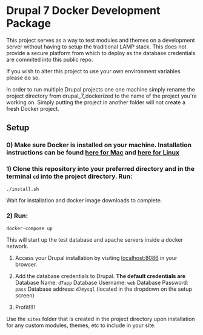 # Drupal 7 Docker Development Package
This project serves as a way to test modules and themes on a development server without having to setup the traditional LAMP stack. This does not provide a secure platform from which to deploy as the database credentials are commited into this public repo.

If you wish to alter this project to use your own environment variables please do so.

In order to run multiple Drupal projects one one machine simply rename the project directory from drupal_7_dockerized to the name of the project you're working on. Simply putting the project in another folder will not create a fresh Docker project.

## Setup

### 0) Make sure Docker is installed on your machine. Installation instructions can be found [here for Mac](https://docs.docker.com/docker-for-mac/install/) and [here for Linux](https://docs.docker.com/engine/install/ubuntu/)

### 1) Clone this repository into your preferred directory and in the terminal `cd` into the project directory. Run:

```
./install.sh
```

Wait for installation and docker image downloads to complete.
 
### 2) Run:
```
docker-compose up
```

This will start up the test database and apache servers inside a docker network.

1. Access your Drupal installation by visiting [localhost:8086](localhost:8086) in your browser.

1. Add the database credentials to Drupal. **The default credentials are**
Database Name: `d7app`
Database Username: `web`
Database Password: `pass`
Database address: `d7mysql` (located in the dropdown on the setup screen)


1. Profit!!!!

Use the `sites` folder that is created in the project directory upon installation for any custom modules, themes, etc to include in your site.
